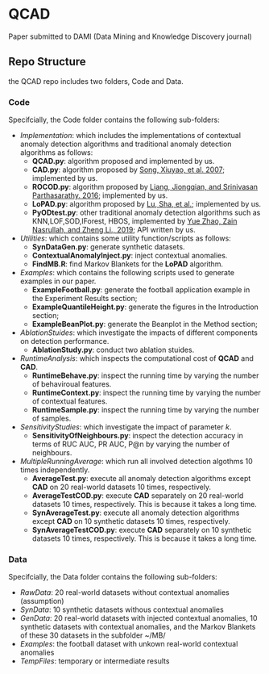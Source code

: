 # QCAD
Paper submitted to DAMI (Data Mining and Knowledge Discovery journal)

## Repo Structure

the QCAD repo includes two folders, Code and Data.


### Code
Specifcially, the Code folder contains the following sub-folders:

- *Implementation*: which includes the implementations of contextual anomaly detection algorithms and traditional anomaly detection algorithms as follows:
  -  **QCAD.py**: algorithm proposed and implemented by us.
  -  **CAD.py**: algorithm proposed by [Song, Xiuyao, et al. 2007](https://scholar.google.com/scholar?hl=en&as_sdt=0%2C5&q=conditional+anomaly+detection&btnG=#d=gs_cit&t=1660120134736&u=%2Fscholar%3Fq%3Dinfo%3ANRj9x9XFmTIJ%3Ascholar.google.com%2F%26output%3Dcite%26scirp%3D0%26hl%3Den); implemented by us.
  -  **ROCOD.py**: algorithm proposed by [Liang, Jiongqian, and Srinivasan Parthasarathy. 2016](https://dl.acm.org/doi/pdf/10.1145/2983323.2983660); implemented by us.
  -  **LoPAD.py**: algorithm proposed by [Lu, Sha, et al.](https://link.springer.com/chapter/10.1007/978-3-030-47436-2_50); implemented by us.
  -  **PyODtest.py**: other traditional anomaly detection algorithms such as KNN,LOF,SOD,IForest, HBOS, implemented by [Yue Zhao, Zain Nasrullah, and Zheng Li., 2019](https://www.jmlr.org/papers/volume20/19-011/19-011.pdf?ref=https://githubhelp.com); API written by us.
- *Utilities*: which contains some utility function/scripts as follows:
  -  **SynDataGen.py**: generate synthetic datasets.
  -  **ContextualAnomalyInject.py**: inject contextual anomalies.
  - **FindMB.R**: find Markov Blankets for the **LoPAD** algorithm.
- *Examples*: which contains the following scripts used to generate examples in our paper. 
  - **ExampleFootball.py**: generate the football application example in the Experiment Results section;
  -  **ExampleQuantileHeight.py**: generate the figures in the Introduction section;
  -   **ExampleBeanPlot.py**: generate the Beanplot in the Method section;
- *AblationStuides*: which investigate the impacts of different components on detection performance.
  - **AblationStudy.py**: conduct two ablation stuides.
- *RuntimeAnalysis*: which inspects the computational cost of **QCAD** and **CAD**.
  - **RuntimeBehave.py**: inspect the running time by varying the number of behaviroual features.
  - **RuntimeContext.py**: inspect the running time by varying the number of contextual features.
  - **RuntimeSample.py**: inspect the running time by varying the number of samples.
- *SensitivityStudies*: which investigate the impact of parameter *k*.
  - **SensitivityOfNeighbours.py**: inspect the detection accuracy in terms of RUC AUC, PR AUC, P@n by varying the number of neighbours.
- *MultipleRunningAverage*: which run all involved detection algothms 10 times independently.
  - **AverageTest.py**: execute all anomaly detection algorithms except **CAD** on 20 real-world datasets 10 times, respectively.
  - **AverageTestCOD.py**: execute **CAD** separately on 20 real-world datasets 10 times, respectively. This is because it takes a long time.
  - **SynAverageTest.py**: execute all anomaly detection algorithms except **CAD** on 10 synthetic datasets 10 times, respectively.
  - **SynAverageTestCOD.py**: execute **CAD** separately on 10 synthetic datasets 10 times, respectively. This is because it takes a long time.

### Data
Specifcially, the Data folder contains the following sub-folders:

- *RawData*: 20 real-world datasets without contextual anomalies (assumption)
- *SynData*: 10 synthetic datasets withous contextual anomalies
- *GenData*: 20 real-world datasets with injected contextual anomalies, 10 synthetic datasets with contextual anomalies, and the Markov Blankets of these 30 datasets in the subfolder ~/MB/
- *Examples*: the football dataset with unkown real-world contextual anomalies
- *TempFiles*: temporary or intermediate results
